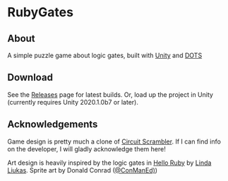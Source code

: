 # RubyGates

## About

A simple puzzle game about logic gates, built with [Unity](https://unity.com/) and [DOTS](https://unity.com/dots)

## Download

See the [Releases](https://github.com/cdwfs/RubyGates/releases) page for latest builds. Or, load up the project in Unity (currently requires Unity 2020.1.0b7 or later).

## Acknowledgements

Game design is pretty much a clone of [Circuit Scrambler](https://www.youtube.com/watch?v=bg35pi9t8f4). If I can find info on the developer, I will gladly acknowledge them here!

Art design is heavily inspired by the logic gates in [Hello Ruby](https://www.helloruby.com/) by [Linda Liukas](https://www.helloruby.com/about#lindaliukas). Sprite art by Donald Conrad ([@ConManEd)](https://twitter.com/ConManEd))

